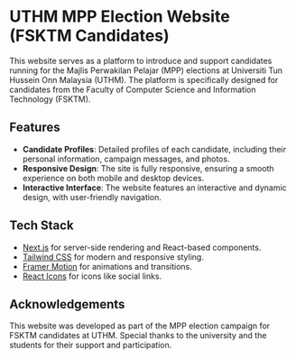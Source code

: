 # UTHM MPP Election Website (FSKTM Candidates)

This website serves as a platform to introduce and support candidates running for the Majlis Perwakilan Pelajar (MPP) elections at Universiti Tun Hussein Onn Malaysia (UTHM). The platform is specifically designed for candidates from the Faculty of Computer Science and Information Technology (FSKTM).

## Features

- **Candidate Profiles**: Detailed profiles of each candidate, including their personal information, campaign messages, and photos.
- **Responsive Design**: The site is fully responsive, ensuring a smooth experience on both mobile and desktop devices.
- **Interactive Interface**: The website features an interactive and dynamic design, with user-friendly navigation.

## Tech Stack

- [Next.js](https://nextjs.org/) for server-side rendering and React-based components.
- [Tailwind CSS](https://tailwindcss.com/) for modern and responsive styling.
- [Framer Motion](https://www.framer.com/motion/) for animations and transitions.
- [React Icons](https://react-icons.github.io/react-icons/) for icons like social links.

## Acknowledgements
This website was developed as part of the MPP election campaign for FSKTM candidates at UTHM. Special thanks to the university and the students for their support and participation.
